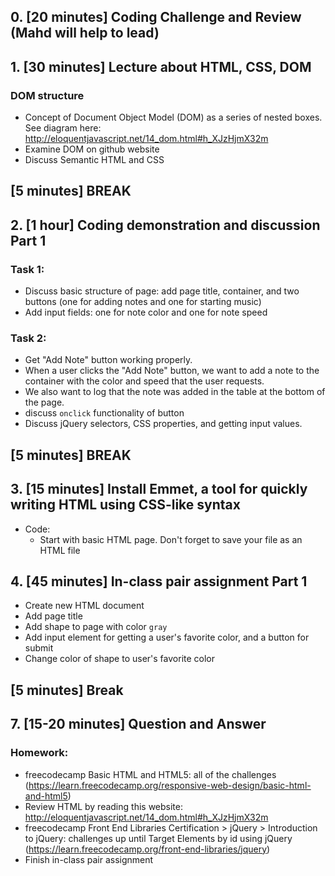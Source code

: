 ## 0. [20 minutes] Coding Challenge and Review (Mahd will help to lead)

## 1. [30 minutes] Lecture about HTML, CSS, DOM
### DOM structure
- Concept of Document Object Model (DOM) as a series of nested boxes. See diagram here: http://eloquentjavascript.net/14_dom.html#h_XJzHjmX32m
- Examine DOM on github website
- Discuss Semantic HTML and CSS

## [5 minutes] BREAK

## 2. [1 hour] Coding demonstration and discussion Part 1
### Task 1: 
- Discuss basic structure of page: add page title, container, and two buttons (one for adding notes and one for starting music)
- Add input fields: one for note color and one for note speed

### Task 2:
- Get "Add Note" button working properly. 
- When a user clicks the "Add Note" button, we want to add a note to the container with the color and speed that the user requests.
- We also want to log that the note was added in the table at the bottom of the page.
- discuss `onclick` functionality of button
- Discuss jQuery selectors, CSS properties, and getting input values.

## [5 minutes] BREAK

## 3. [15 minutes] Install Emmet, a tool for quickly writing HTML using CSS-like syntax
- Code: 
	* Start with basic HTML page. Don't forget to save your file as an HTML file

## 4. [45 minutes] In-class pair assignment Part 1
- Create new HTML document
- Add page title
- Add shape to page with color `gray`
- Add input element for getting a user's favorite color, and a button for submit
- Change color of shape to user's favorite color

## [5 minutes] Break

## 7. [15-20 minutes] Question and Answer 

### Homework: 
- freecodecamp Basic HTML and HTML5: all of the challenges (https://learn.freecodecamp.org/responsive-web-design/basic-html-and-html5)
- Review HTML by reading this website: http://eloquentjavascript.net/14_dom.html#h_XJzHjmX32m
- freecodecamp Front End Libraries Certification > jQuery > Introduction to jQuery: challenges up until Target Elements by id using jQuery (https://learn.freecodecamp.org/front-end-libraries/jquery)
- Finish in-class pair assignment